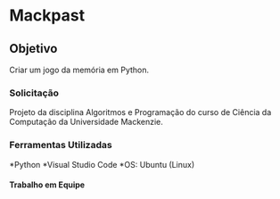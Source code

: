 # Mackpast

## Objetivo
Criar um jogo da memória em Python.

### Solicitação
Projeto da disciplina Algoritmos e Programação do curso de Ciência da Computação da Universidade Mackenzie.

### Ferramentas Utilizadas
*Python
*Visual Studio Code
*OS: Ubuntu (Linux)

#### Trabalho em Equipe
